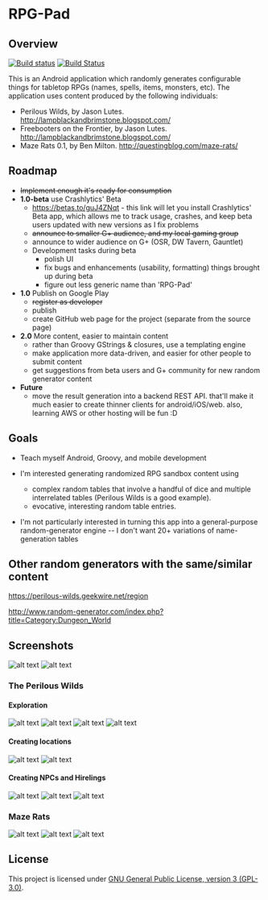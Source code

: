 # RPG-Pad

## Overview

[![Build status](https://circleci.com/gh/stevesea/RPGpad.svg?&style=shield&circle-token=d5b638c2be4157b4b3bdd347bd139c392968d7db)](https://circleci.com/gh/stevesea/RPGpad)
[![Build Status](https://travis-ci.org/stevesea/RPGpad.svg?branch=master)](https://travis-ci.org/stevesea/RPGpad)

This is an Android application which randomly generates configurable things for tabletop RPGs
(names, spells, items, monsters, etc). The application uses content produced by the following individuals:

* Perilous Wilds, by Jason Lutes. http://lampblackandbrimstone.blogspot.com/
* Freebooters on the Frontier, by Jason Lutes. http://lampblackandbrimstone.blogspot.com/
* Maze Rats 0.1, by Ben Milton. http://questingblog.com/maze-rats/

## Roadmap

* ~~Implement enough it's ready for consumption~~
* **1.0-beta** use Crashlytics' Beta
    * https://betas.to/guJ4ZNqt  - this link will let you install Crashlytics' Beta app, which allows
     me to track usage, crashes, and keep beta users updated with new versions as I fix problems
    * ~~announce to smaller G+ audience, and my local gaming group~~
    * announce to wider audience on G+ (OSR, DW Tavern, Gauntlet)
    * Development tasks during beta
        * polish UI
        * fix bugs and enhancements (usability, formatting) things brought up during beta
        * figure out less generic name than 'RPG-Pad'
* **1.0** Publish on Google Play
    * ~~register as developer~~
    * publish
    * create GitHub web page for the project (separate from the source page)
* **2.0** More content, easier to maintain content
    * rather than Groovy GStrings & closures, use a templating engine
    * make application more data-driven, and easier for other people to submit content
    * get suggestions from beta users and G+ community for new random generator content
* **Future**
    * move the result generation into a backend REST API. that'll make it much easier to create
      thinner clients for android/iOS/web. also, learning AWS or other hosting will be fun :D


## Goals

* Teach myself Android, Groovy, and mobile development
* I'm interested generating randomized RPG sandbox content using
  * complex random tables that involve a handful of dice and multiple
    interrelated tables (Perilous Wilds is a good example).
  * evocative, interesting random table entries.

* I'm not particularly interested in turning this app into a general-purpose random-generator engine --
  I don't want 20+ variations of name-generation tables


## Other random generators with the same/similar content

https://perilous-wilds.geekwire.net/region

http://www.random-generator.com/index.php?title=Category:Dungeon_World


## Screenshots

![alt text](https://github.com/stevesea/RPGpad/raw/master/docs/images/initial_screen.png "The initial screen")
![alt text](https://github.com/stevesea/RPGpad/raw/master/docs/images/nav_drawer.png "Sliding nav bar, acknowledgements")

### The Perilous Wilds

#### Exploration

![alt text](https://github.com/stevesea/RPGpad/raw/master/docs/images/pw_danger.png "Perilous Wilds - Danger")
![alt text](https://github.com/stevesea/RPGpad/raw/master/docs/images/pw_discovery.png "Perilous Wilds - Discovery")
![alt text](https://github.com/stevesea/RPGpad/raw/master/docs/images/pw_explore_dungeon.png "Perilous Wilds - Explore Dungeon")
![alt text](https://github.com/stevesea/RPGpad/raw/master/docs/images/pw_treasure.png "Perilous Wilds - Treasure ")

#### Creating locations

![alt text](https://github.com/stevesea/RPGpad/raw/master/docs/images/pw_dungeon.png "Perilous Wilds - Dungeon ")
![alt text](https://github.com/stevesea/RPGpad/raw/master/docs/images/pw_steading.png "Perilous Wilds - Steading ")

#### Creating NPCs and Hirelings

![alt text](https://github.com/stevesea/RPGpad/raw/master/docs/images/pw_follower.png "Perilous Wilds - Follower ")
![alt text](https://github.com/stevesea/RPGpad/raw/master/docs/images/pw_npc.png "Perilous Wilds - NPC ")
![alt text](https://github.com/stevesea/RPGpad/raw/master/docs/images/pw_monster.png "Perilous Wilds - Monster ")

### Maze Rats

![alt text](https://github.com/stevesea/RPGpad/raw/master/docs/images/mr_chars.png "Maze Rats - characters")
![alt text](https://github.com/stevesea/RPGpad/raw/master/docs/images/mr_monsters.png "Maze Rats - monsters")
![alt text](https://github.com/stevesea/RPGpad/raw/master/docs/images/mr_spells.png "Maze Rats - spells")


## License
This project is licensed under [GNU General Public License, version 3 (GPL-3.0)](https://opensource.org/licenses/GPL-3.0).

